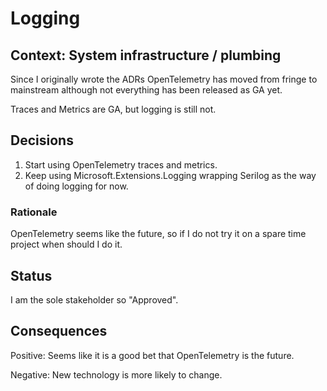 # Logging

## Context: System infrastructure / plumbing

Since I originally wrote the ADRs OpenTelemetry has moved from fringe to mainstream although not everything has been released as GA yet.

Traces and Metrics are GA, but logging is still not.

## Decisions

1. Start using OpenTelemetry traces and metrics.
2. Keep using Microsoft.Extensions.Logging wrapping Serilog as the way of doing logging for now.

### Rationale

OpenTelemetry seems like the future, so if I do not try it on a spare time project when should I do it.

## Status

I am the sole stakeholder so "Approved".

## Consequences

Positive: Seems like it is a good bet that OpenTelemetry is the future.

Negative: New technology is more likely to change.
